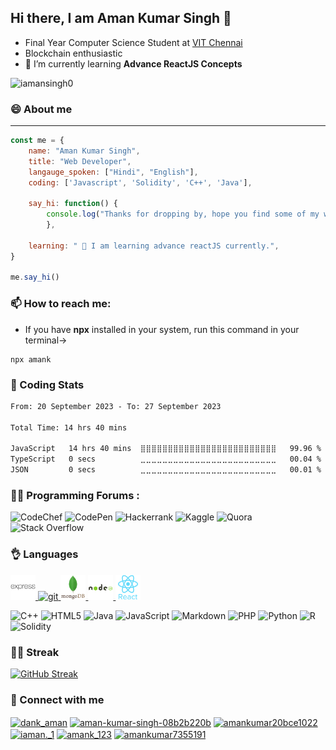 ## Hi there, I am Aman Kumar Singh 👋
- Final Year Computer Science Student at [VIT Chennai](https://chennai.vit.ac.in/)
- Blockchain enthusiastic
- 🌱 I’m currently learning **Advance ReactJS Concepts**

<p align="left"> <img src="https://komarev.com/ghpvc/?username=iamansingh0&label=Profile views&color=ab2346&style=flat" alt="iamansingh0" /> </p>

### 😄 About me
---
```js
const me = {
	name: "Aman Kumar Singh",
	title: "Web Developer",
	langauge_spoken: ["Hindi", "English"],
	coding: ['Javascript', 'Solidity', 'C++', 'Java'],
	
	say_hi: function() {
		console.log("Thanks for dropping by, hope you find some of my work interesting.")
		},
		
	learning: " 🔭 I am learning advance reactJS currently.",
}

me.say_hi()
```

### 📫 How to reach me:
- If you have **npx** installed in your system, run this command in your terminal->
```
npx amank
```

### 🙌 Coding Stats

<!--START_SECTION:waka-->

```txt
From: 20 September 2023 - To: 27 September 2023

Total Time: 14 hrs 40 mins

JavaScript   14 hrs 40 mins  ⣿⣿⣿⣿⣿⣿⣿⣿⣿⣿⣿⣿⣿⣿⣿⣿⣿⣿⣿⣿⣿⣿⣿⣿⣿   99.96 %
TypeScript   0 secs          ⣀⣀⣀⣀⣀⣀⣀⣀⣀⣀⣀⣀⣀⣀⣀⣀⣀⣀⣀⣀⣀⣀⣀⣀⣀   00.04 %
JSON         0 secs          ⣀⣀⣀⣀⣀⣀⣀⣀⣀⣀⣀⣀⣀⣀⣀⣀⣀⣀⣀⣀⣀⣀⣀⣀⣀   00.01 %
```

<!--END_SECTION:waka-->

### 👨‍💻 Programming Forums :

![CodeChef](https://img.shields.io/badge/CodeChef-%23964B00.svg?style=for-the-badge&logo=CodeChef&logoColor=white)
![CodePen](https://img.shields.io/badge/Codepen-000000?style=for-the-badge&logo=codepen&logoColor=white)
![Hackerrank](https://img.shields.io/badge/-Hackerrank-2EC866?style=for-the-badge&logo=HackerRank&logoColor=white)
![Kaggle](https://img.shields.io/badge/Kaggle-035a7d?style=for-the-badge&logo=kaggle&logoColor=white)
![Quora](https://img.shields.io/badge/Quora-%23B92B27.svg?style=for-the-badge&logo=Quora&logoColor=white)
![Stack Overflow](https://img.shields.io/badge/-Stackoverflow-FE7A16?style=for-the-badge&logo=stack-overflow&logoColor=white)

### 👌 Languages

<a href="https://expressjs.com" target="_blank" rel="noreferrer"> <img src="https://raw.githubusercontent.com/devicons/devicon/master/icons/express/express-original-wordmark.svg" alt="express" width="40" height="40"/> </a> <a href="https://git-scm.com/" target="_blank" rel="noreferrer"> <img src="https://www.vectorlogo.zone/logos/git-scm/git-scm-icon.svg" alt="git" width="40" height="40"/> </a> 
<a href="https://www.mongodb.com/" target="_blank" rel="noreferrer"> <img src="https://raw.githubusercontent.com/devicons/devicon/master/icons/mongodb/mongodb-original-wordmark.svg" alt="mongodb" width="40" height="40"/> </a> <a href="https://nodejs.org" target="_blank" rel="noreferrer"> <img src="https://raw.githubusercontent.com/devicons/devicon/master/icons/nodejs/nodejs-original-wordmark.svg" alt="nodejs" width="40" height="40"/> </a> 
<a href="https://reactjs.org/" target="_blank" rel="noreferrer"> <img src="https://raw.githubusercontent.com/devicons/devicon/master/icons/react/react-original-wordmark.svg" alt="react" width="40" height="40"/> </a> </p>

![C++](https://img.shields.io/badge/c++-%2300599C.svg?style=for-the-badge&logo=c%2B%2B&logoColor=white)
![HTML5](https://img.shields.io/badge/html5-%23E34F26.svg?style=for-the-badge&logo=html5&logoColor=white)
![Java](https://img.shields.io/badge/java-%23ED8B00.svg?style=for-the-badge&logo=java&logoColor=white)
![JavaScript](https://img.shields.io/badge/javascript-%23323330.svg?style=for-the-badge&logo=javascript&logoColor=%23F7DF1E)
![Markdown](https://img.shields.io/badge/markdown-%23000000.svg?style=for-the-badge&logo=markdown&logoColor=white)
![PHP](https://img.shields.io/badge/php-%23777BB4.svg?style=for-the-badge&logo=php&logoColor=white)
![Python](https://img.shields.io/badge/python-3670A0?style=for-the-badge&logo=python&logoColor=ffdd54)
![R](https://img.shields.io/badge/r-%23276DC3.svg?style=for-the-badge&logo=r&logoColor=white)
![Solidity](https://img.shields.io/badge/Solidity-%23363636.svg?style=for-the-badge&logo=solidity&logoColor=white)

### 👨‍💻 Streak

[![GitHub Streak](https://github-readme-streak-stats-eight.vercel.app?user=iamansingh0&theme=onedark_duo&hide_border=false&border_radius=5.5)](https://git.io/streak-stats)

<h3 align="left">📱 Connect with me</h3>
<p align="left">
<a href="https://twitter.com/dank_aman" target="blank"><img align="center" src="https://raw.githubusercontent.com/rahuldkjain/github-profile-readme-generator/master/src/images/icons/Social/twitter.svg" alt="dank_aman" height="30" width="40" /></a>
<a href="https://linkedin.com/in/aman-kumar-singh-08b2b220b" target="blank"><img align="center" src="https://raw.githubusercontent.com/rahuldkjain/github-profile-readme-generator/master/src/images/icons/Social/linked-in-alt.svg" alt="aman-kumar-singh-08b2b220b" height="30" width="40" /></a>
<a href="https://kaggle.com/amankumar20bce1022" target="blank"><img align="center" src="https://raw.githubusercontent.com/rahuldkjain/github-profile-readme-generator/master/src/images/icons/Social/kaggle.svg" alt="amankumar20bce1022" height="30" width="40" /></a>
<a href="https://instagram.com/iaman._1" target="blank"><img align="center" src="https://raw.githubusercontent.com/rahuldkjain/github-profile-readme-generator/master/src/images/icons/Social/instagram.svg" alt="iaman._1" height="30" width="40" /></a>
<a href="https://www.codechef.com/users/amank_123" target="blank"><img align="center" src="https://cdn.jsdelivr.net/npm/simple-icons@3.1.0/icons/codechef.svg" alt="amank_123" height="30" width="40" /></a>
<a href="https://www.hackerrank.com/amankumar7355191" target="blank"><img align="center" src="https://raw.githubusercontent.com/rahuldkjain/github-profile-readme-generator/master/src/images/icons/Social/hackerrank.svg" alt="amankumar7355191" height="30" width="40" /></a>
</p>
